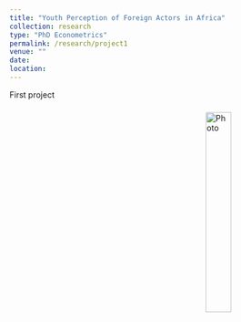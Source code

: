 ```yaml
---
title: "Youth Perception of Foreign Actors in Africa"
collection: research
type: "PhD Econometrics"
permalink: /research/project1
venue: ""
date: 
location:
---
```


First project


<img align="right" 
     src="https://rasheedibrahim-politics.github.io/images/CIV1.JPG" 
     alt="Photo" 
     style="width: 30%; border-radius: 10px; padding: 8px"/>

